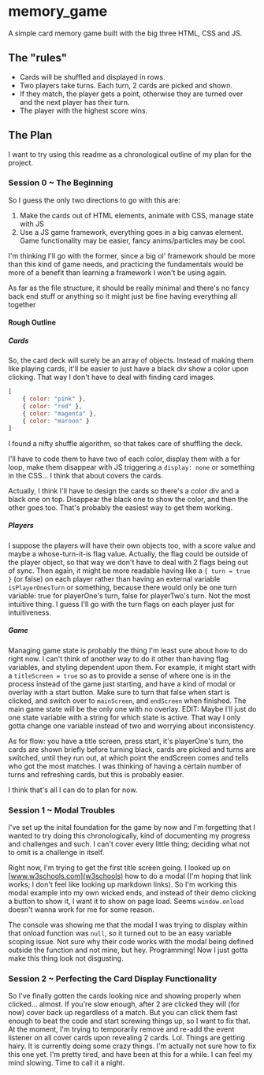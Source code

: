 # memory_game

A simple card memory game built with the big three HTML, CSS and JS.

## The "rules"

+ Cards will be shuffled and displayed in rows.
+ Two players take turns. Each turn, 2 cards are picked and shown.
+ If they match, the player gets a point, otherwise they are turned over and the next player has their turn.
+ The player with the highest score wins.

## The Plan

I want to try using this readme as a chronological outline of my plan for the project.

### Session 0 ~ The Beginning

So I guess the only two directions to go with this are:

1. Make the cards out of HTML elements, animate with CSS, manage state with JS
2. Use a JS game framework, everything goes in a big canvas element. Game functionality may be easier, fancy anims/particles may be cool.

I'm thinking I'll go with the former, since a big ol' framework should be more than this kind of game needs, and practicing the fundamentals would be more of a benefit than learning a framework I won't be using again.

As far as the file structure, it should be really minimal and there's no fancy back end stuff or anything so it might just be fine having everything all together

#### Rough Outline

##### Cards

So, the card deck will surely be an array of objects. Instead of making them like playing cards, it'll be easier to just have a black div show a color upon clicking. That way I don't have to deal with finding card images.

```js
[
    { color: "pink" },
    { color: "red" },
    { color: "magenta" },
    { color: "maroon" }
]
```

I found a nifty shuffle algorithm, so that takes care of shuffling the deck.

I'll have to code them to have two of each color, display them with a for loop, make them disappear with JS triggering a `display: none` or something in the CSS... I think that about covers the cards.

Actually, I think I'll have to design the cards so there's a color div and a black one on top. Disappear the black one to show the color, and then the other goes too. That's probably the easiest way to get them working.

##### Players

I suppose the players will have their own objects too, with a score value and maybe a whose-turn-it-is flag value. Actually, the flag could be outside of the player object, so that way we don't have to deal with 2 flags being out of sync. Then again, it might be more readable having like a `{ turn = true }` (or false) on each player rather than having an external variable `isPlayerOnesTurn` or something, because there would only be one turn variable: true for playerOne's turn, false for playerTwo's turn. Not the most intuitive thing. I guess I'll go with the turn flags on each player just for intuitiveness.

##### Game

Managing game state is probably the thing I'm least sure about how to do right now. I can't think of another way to do it other than having flag variables, and styling dependent upon them. For example, it might start with a `titleScreen = true` so as to provide a sense of where one is in the process instead of the game just starting, and have a kind of modal or overlay with a start button. Make sure to turn that false when start is clicked, and switch over to `mainScreen`, and `endScreen` when finished. The main game state will be the only one with no overlay. EDIT: Maybe I'll just do one state variable with a string for which state is active. That way I only gotta change one variable instead of two and worrying about inconsistency.

As for flow: you have a title screen, press start, it's playerOne's turn, the cards are shown briefly before turning black, cards are picked and turns are switched, until they run out, at which point the endScreen comes and tells who got the most matches. I was thinking of having a certain number of turns and refreshing cards, but this is probably easier.

I think that's all I can do to plan for now.

### Session 1 ~ Modal Troubles

I've set up the inital foundation for the game by now and I'm forgetting that I wanted to try doing this chronologically, kind of documenting my progress and challenges and such. I can't cover every little thing; deciding what not to omit is a challenge in itself.

Right now, I'm trying to get the first title screen going. I looked up on [www.w3schools.com](w3schools) how to do a modal (I'm hoping that link works; I don't feel like looking up markdown links). So I'm working this modal example into my own wicked ends, and instead of their demo clicking a button to show it, I want it to show on page load. Seems `window.onload` doesn't wanna work for me for some reason.

The console was showing me that the modal I was trying to display within that onload function was `null`, so it turned out to be an easy variable scoping issue. Not sure why their code works with the modal being defined outside the function and not mine, but hey. Programming! Now I just gotta make this thing look not disgusting.

### Session 2 ~ Perfecting the Card Display Functionality

So I've finally gotten the cards looking nice and showing properly when clicked... almost. If you're slow enough, after 2 are clicked they will (for now) cover back up regardless of a match. But you can click them fast enough to beat the code and start screwing things up, so I want to fix that. At the moment, I'm trying to temporarily remove and re-add the event listener on all cover cards upon revealing 2 cards. Lol. Things are getting hairy. It is currently doing some crazy things. I'm actually not sure how to fix this one yet. I'm pretty tired, and have been at this for a while. I can feel my mind slowing. Time to call it a night.